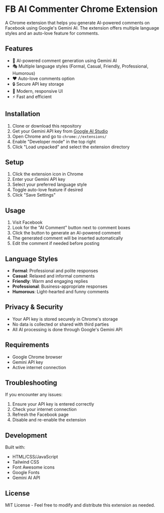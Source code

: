# FB AI Commenter Chrome Extension

A Chrome extension that helps you generate AI-powered comments on Facebook using Google's Gemini AI. The extension offers multiple language styles and an auto-love feature for comments.

## Features

- 🤖 AI-powered comment generation using Gemini AI
- 🎭 Multiple language styles (Formal, Casual, Friendly, Professional, Humorous)
- ❤️ Auto-love comments option
- 🔒 Secure API key storage
- 🎨 Modern, responsive UI
- ⚡ Fast and efficient

## Installation

1. Clone or download this repository
2. Get your Gemini API key from [Google AI Studio](https://makersuite.google.com/app/apikey)
3. Open Chrome and go to `chrome://extensions/`
4. Enable "Developer mode" in the top right
5. Click "Load unpacked" and select the extension directory

## Setup

1. Click the extension icon in Chrome
2. Enter your Gemini API key
3. Select your preferred language style
4. Toggle auto-love feature if desired
5. Click "Save Settings"

## Usage

1. Visit Facebook
2. Look for the "AI Comment" button next to comment boxes
3. Click the button to generate an AI-powered comment
4. The generated comment will be inserted automatically
5. Edit the comment if needed before posting

## Language Styles

- **Formal**: Professional and polite responses
- **Casual**: Relaxed and informal comments
- **Friendly**: Warm and engaging replies
- **Professional**: Business-appropriate responses
- **Humorous**: Light-hearted and funny comments

## Privacy & Security

- Your API key is stored securely in Chrome's storage
- No data is collected or shared with third parties
- All AI processing is done through Google's Gemini API

## Requirements

- Google Chrome browser
- Gemini API key
- Active internet connection

## Troubleshooting

If you encounter any issues:

1. Ensure your API key is entered correctly
2. Check your internet connection
3. Refresh the Facebook page
4. Disable and re-enable the extension

## Development

Built with:
- HTML/CSS/JavaScript
- Tailwind CSS
- Font Awesome icons
- Google Fonts
- Gemini AI API

## License

MIT License - Feel free to modify and distribute this extension as needed.
